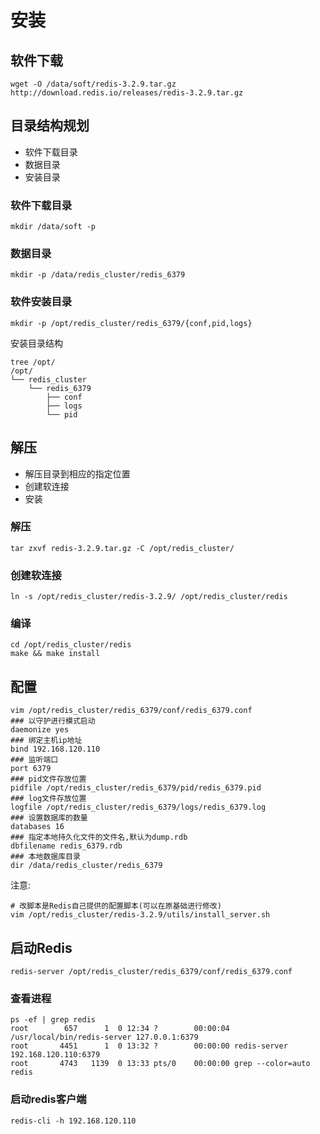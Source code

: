 # 安装


## 软件下载
```
wget -O /data/soft/redis-3.2.9.tar.gz http://download.redis.io/releases/redis-3.2.9.tar.gz
```
## 目录结构规划

+ 软件下载目录
+ 数据目录
+ 安装目录

### 软件下载目录
```
mkdir /data/soft -p
```
### 数据目录
```
mkdir -p /data/redis_cluster/redis_6379
```
### 软件安装目录
```
mkdir -p /opt/redis_cluster/redis_6379/{conf,pid,logs}
```
安装目录结构
```
tree /opt/
/opt/
└── redis_cluster
    └── redis_6379
        ├── conf
        ├── logs
        └── pid
```
## 解压

+ 解压目录到相应的指定位置
+ 创建软连接
+ 安装

### 解压
```
tar zxvf redis-3.2.9.tar.gz -C /opt/redis_cluster/
```
### 创建软连接
```
ln -s /opt/redis_cluster/redis-3.2.9/ /opt/redis_cluster/redis
```
### 编译
```
cd /opt/redis_cluster/redis
make && make install
```

## 配置
```
vim /opt/redis_cluster/redis_6379/conf/redis_6379.conf
### 以守护进行模式启动
daemonize yes
### 绑定主机ip地址
bind 192.168.120.110
### 监听端口
port 6379
### pid文件存放位置
pidfile /opt/redis_cluster/redis_6379/pid/redis_6379.pid
### log文件存放位置
logfile /opt/redis_cluster/redis_6379/logs/redis_6379.log
### 设置数据库的数量
databases 16
### 指定本地持久化文件的文件名,默认为dump.rdb
dbfilename redis_6379.rdb
### 本地数据库目录
dir /data/redis_cluster/redis_6379
```
注意:
```
# 改脚本是Redis自己提供的配置脚本(可以在原基础进行修改)
vim /opt/redis_cluster/redis-3.2.9/utils/install_server.sh 
```
## 启动Redis
```
redis-server /opt/redis_cluster/redis_6379/conf/redis_6379.conf
```

### 查看进程
```
ps -ef | grep redis
root        657      1  0 12:34 ?        00:00:04 /usr/local/bin/redis-server 127.0.0.1:6379
root       4451      1  0 13:32 ?        00:00:00 redis-server 192.168.120.110:6379
root       4743   1139  0 13:33 pts/0    00:00:00 grep --color=auto redis
```
### 启动redis客户端
```
redis-cli -h 192.168.120.110
```


